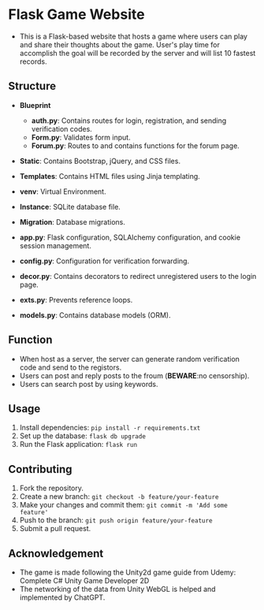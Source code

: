 # Flask Game Website

- This is a Flask-based website that hosts a game where users can play and share their thoughts about the game. User's play time for accomplish the goal will be recorded by the server and will list 10 fastest records.

## Structure

- **Blueprint**
  - **auth.py**: Contains routes for login, registration, and sending verification codes.
  - **Form.py**: Validates form input.
  - **Forum.py**: Routes to and contains functions for the forum page.

- **Static**: Contains Bootstrap, jQuery, and CSS files.
- **Templates**: Contains HTML files using Jinja templating.
- **venv**: Virtual Environment.
- **Instance**: SQLite database file.
- **Migration**: Database migrations.
- **app.py**: Flask configuration, SQLAlchemy configuration, and cookie session management.
- **config.py**: Configuration for verification forwarding.
- **decor.py**: Contains decorators to redirect unregistered users to the login page.
- **exts.py**: Prevents reference loops.
- **models.py**: Contains database models (ORM).

## Function
- When host as a server, the server can generate random verification code and send to the registors.
- Users can post and reply posts to the froum (**BEWARE**:no censorship).
- Users can search post by using keywords.

## Usage

1. Install dependencies: `pip install -r requirements.txt`
2. Set up the database: `flask db upgrade`
3. Run the Flask application: `flask run`

## Contributing

1. Fork the repository.
2. Create a new branch: `git checkout -b feature/your-feature`
3. Make your changes and commit them: `git commit -m 'Add some feature'`
4. Push to the branch: `git push origin feature/your-feature`
5. Submit a pull request.


## Acknowledgement

- The game is made following the Unity2d game guide from Udemy: Complete C# Unity Game Developer 2D
- The networking of the data from Unity WebGL is helped and implemented by ChatGPT.
